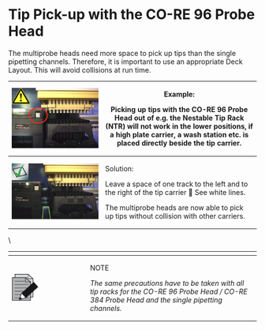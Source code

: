 # Tip Pick-up with the CO-RE 96 Probe Head

The multiprobe heads need more space to pick up tips than the single pipetting channels. Therefore, it is important to use an appropriate Deck Layout. This will avoid collisions at run time.

| ![](<../../.gitbook/assets/image (21).png>) | <p>Example:</p><p>Picking up tips with the CO-RE 96 Probe Head out of e.g. the Nestable Tip Rack (NTR) will not work in the lower positions, if a high plate carrier, a wash station etc. is placed directly beside the tip carrier.</p> |
| ------------------------------------------- | ---------------------------------------------------------------------------------------------------------------------------------------------------------------------------------------------------------------------------------------- |
| ![](<../../.gitbook/assets/image (22).png>) | <p>Solution:</p><p>Leave a space of one track to the left and to the right of the tip carrier  See white lines.</p><p>The multiprobe heads are now able to pick up tips without collision with other carriers.</p>                      |

\


<table data-header-hidden><thead><tr><th width="145"></th><th></th></tr></thead><tbody><tr><td><img src="../../.gitbook/assets/image (10) (1) (1) (1) (1) (1).png" alt="" data-size="original"></td><td><p>NOTE</p><p><em>The same precautions have to be taken with all tip racks for the CO-RE 96 Probe Head / CO-RE 384 Probe Head and the single pipetting channels.</em></p></td></tr></tbody></table>

